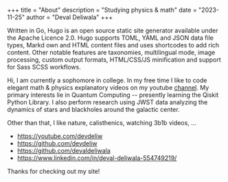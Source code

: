 +++
title = "About"
description = "Studying physics & math"
date = "2023-11-25"
author = "Deval Deliwala"
+++

Written in Go, Hugo is an open source static site generator available under the Apache Licence 2.0.
 Hugo supports TOML, YAML and JSON data file types, Markd                                                 own and HTML content files and uses shortcodes to add rich content. Other notable features are taxonomies, multilingual mode, image processing, custom output formats, HTML/CSS/JS minification and support for Sass SCSS workflows.
 
Hi, I am currently a sophomore in college. In my free time I like to code
elegant math & physics explanatory videos on my youtube
[channel](youtube.com/@devdeliw). My primary interests lie in Quantum
Computing -- presently learning the Qiskit Python Library. I also perform
research using JWST data analyzing the dynamics of stars and blackholes around
the galactic center. 

Other than that, I like nature, calisthenics, watching 3b1b videos, ...

* https://youtube.com/devdeliw
* https://github.com/devdeliw
* https://github.com/devaldeliwala
* https://www.linkedin.com/in/deval-deliwala-554749219/

Thanks for checking out my site!

